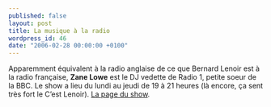 ```yaml
---
published: false
layout: post
title: La musique à la radio
wordpress_id: 46
date: "2006-02-28 00:00:00 +0100"
---
```


Apparemment équivalent à la radio anglaise de ce que Bernard Lenoir est à la
radio française, **Zane Lowe** est le DJ vedette de Radio 1, petite soeur de la
BBC. Le show a lieu du lundi au jeudi de 19 à 21 heures (là encore, ça sent très
fort le C’est Lenoir). [La page du show][1].

[1]: https://www.bbc.co.uk/radio1/zanelowe/
